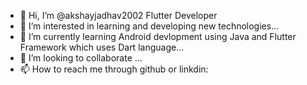 - 👋 Hi, I’m @akshayjadhav2002 Flutter Developer
- 👀 I’m interested in learning and developing new technologies...
- 🌱 I’m currently learning Android devlopment using Java and Flutter Framework which uses Dart language...
- 💞️ I’m looking to collaborate ...
- 📫 How to reach me through github or linkdin:

<!---
akshayjadhav2002/akshayjadhav2002 is a ✨ special ✨ repository because its `README.md` (this file) appears on your GitHub profile.
You can click the Preview link to take a look at your changes.
--->
